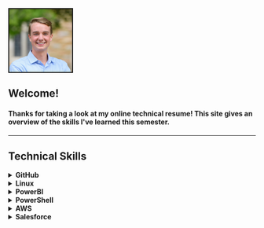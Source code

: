 <img src="samblue.jpg" alt="Sam Trizza Avatar" width="128" height="128" align="center" border="2">

<h2>Welcome!</h2>
<h4>Thanks for taking a look at my online technical resume! This site gives an overview of the skills I've learned this semester.</h4>

<hr>

<h2><b>Technical Skills</b></h2>

<details closed>
  <summary><b>GitHub</b></summary>
  <br>
  <p>Courses completed include:
  <ul>
    <li>Uploading your project to GitHub</li>
    <li>Communicating using Markdown</li>
    <li>GitHub Pages</li>
    <li>Reviewing pull requests</li>
    <li>Managing merge conflicts</li>
    <li>Securing your workflows</li>
  </ul>
  <img src="github-1.png" alt="First Week on GitHub" width="600" height="400" border="2">
  <img src="github-2.png" alt="First Week on GitHub" width="600" height="400" border="2">
  </p>
</details>

<details closed>
  <summary><b>Linux</b></summary>
  <br>
  <p>Skills include:
  <ul>
    <li>Kernel definition and naming conventions</li>
    <li>Basic commands (pwd, cd, ls, cat, history, etc.)</li>
    <li>User permissions (read, write, execute, etc.)</li>
    <li>Input and Output redirection and Piping</li>
    <li>Linux environment variables (PATH, $LANG, etc.)</li>
    <li>Communicating within networks (Ping, FTP, SSH)</li>
    <li>Shell scripting and virtual terminals</li>
  </ul>
  </p>
</details>

<details closed>
  <summary><b>PowerBI</b></summary>
  <br>
  <p>Data analysis and visualization skills include:
  <ul>
    <li>Manipulating and modeling data</li>
    <li>Graphs, slicers, and conditional formatting</li>
    <li>Dashboards in Power BI Service</li>
    <li>Excel with Power BI</li>
    <li>Managing data content and security</li>
    <li>Creating live connections to servers (through SQL Azure, SQL Database, etc.)</li>
    <li>Power BI mobile phone/tablet compatibility</li>
  </ul>
  </p>
</details>

<details closed>
  <summary><b>PowerShell</b></summary>
  <br>
  <p>Skills include:
  <ul>
    <li>PowerShell purpose, launching and commmandlets</li>
    <li>Effective use of the help system</li>
    <li>Using the pipeline, object and remote</li>
    <li>Automation</li>
    <li>Basic scripting</li>
    <li>DSC architecture (push/pull)</li>
    <li>Configuring servers for deployment</li>
    <li>Common code practices</li>
    <li>DSC and Linux</li>
  </ul>
  </p> 
</details>

<details closed>
  <summary><b>AWS</b></summary>
  <br>
  <p>Courses completed include:
  <ul>
    <li>Definition and benefits of cloud computing</li>
    <li>AWS Core Services</li>
    <li>AWS Security</li>
    <li>AWS Architecting</li>
    <li>AWS Pricing and Support</li>
    <li>AWS Product Demonstrations</li>
  </ul>
  </p>
</details>
  
<details closed>
  <summary><b>Salesforce</b></summary>
  <br>
  <p>Courses completed include:
  <ul>
    <li>Salesforce Platform Basics</li>
    <li>Data Modeling and Management</li>
    <li>Lightning Experience Customization</li>
    <li>Salesforce Mobile App Customization</li>
    <li>Reports & Dashboards for Lightning Experience</li>
  </ul>
  </p> 
</details>

